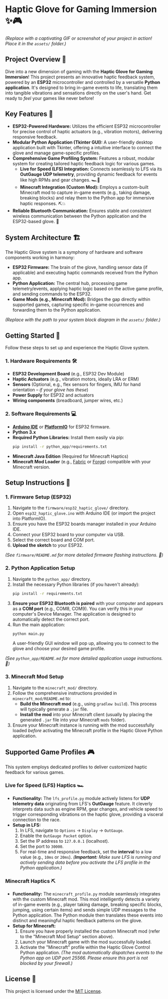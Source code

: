 # Haptic Glove for Gaming Immersion ✨🎮


*(Replace with a captivating GIF or screenshot of your project in action\! Place it in the `assets/` folder.)*

## Project Overview 🚀

Dive into a new dimension of gaming with the **Haptic Glove for Gaming Immersion**\! This project presents an innovative haptic feedback system, powered by an **ESP32** microcontroller and controlled by a versatile **Python application**. It's designed to bring in-game events to life, translating them into tangible vibrations and sensations directly on the user's hand. Get ready to *feel* your games like never before\!

## Key Features 🌟

  * **ESP32-Powered Hardware:** Utilizes the efficient ESP32 microcontroller for precise control of haptic actuators (e.g., vibration motors), delivering responsive feedback.
  * **Modular Python Application (Tkinter GUI):** A user-friendly desktop application built with Tkinter, offering a intuitive interface to connect the glove and manage game-specific profiles.
  * **Comprehensive Game Profiling System:** Features a robust, modular system for creating tailored haptic feedback logic for various games.
      * **Live for Speed (LFS) Integration:** Connects seamlessly to LFS via its **OutGauge UDP telemetry**, providing dynamic feedback for events like high RPMs and gear changes. 🏎️💨
      * **Minecraft Integration (Custom Mod):** Employs a custom-built Minecraft mod to capture in-game events (e.g., taking damage, breaking blocks) and relay them to the Python app for immersive haptic responses. ⛏️💥
  * **Reliable Bluetooth Communication:** Ensures stable and consistent wireless communication between the Python application and the ESP32-based glove. 📶

## System Architecture 🏗️

The Haptic Glove system is a symphony of hardware and software components working in harmony:

  * **ESP32 Firmware:** The brain of the glove, handling sensor data (if applicable) and executing haptic commands received from the Python app.
  * **Python Application:** The central hub, processing game telemetry/events, applying haptic logic based on the active game profile, and sending commands to the ESP32.
  * **Game Mods (e.g., Minecraft Mod):** Bridges the gap directly within supported games, capturing specific in-game occurrences and forwarding them to the Python application.

*(Replace with the path to your system block diagram in the `assets/` folder.)*

## Getting Started 🏁

Follow these steps to set up and experience the Haptic Glove system.

### 1\. Hardware Requirements 🛠️

  * **ESP32 Development Board** (e.g., ESP32 Dev Module)
  * **Haptic Actuators** (e.g., vibration motors, ideally LRA or ERM)
  * **Sensors** (Optional, e.g., flex sensors for fingers, IMU for hand orientation – *if your glove has these*)
  * **Power Supply** for ESP32 and actuators
  * **Wiring components** (breadboard, jumper wires, etc.)

### 2\. Software Requirements 💻

  * [**Arduino IDE**](https://www.arduino.cc/en/software) or [**PlatformIO**](https://platformio.org/) for ESP32 firmware.
  * **Python 3.x**
  * **Required Python Libraries:** Install them easily via pip:
    ```bash
    pip install -r python_app/requirements.txt
    ```
  * **Minecraft Java Edition** (Required for Minecraft Haptics)
  * **Minecraft Mod Loader** (e.g., [Fabric](https://fabricmc.net/) or [Forge](https://files.minecraftforge.net/)) compatible with your Minecraft version.

## Setup Instructions 🔧

### 1\. Firmware Setup (ESP32)

1.  Navigate to the `firmware/esp32_haptic_glove/` directory.
2.  Open `esp32_haptic_glove.ino` with Arduino IDE (or import the project into PlatformIO).
3.  Ensure you have the ESP32 boards manager installed in your Arduino IDE.
4.  Connect your ESP32 board to your computer via USB.
5.  Select the correct board and COM port.
6.  **Upload the sketch** to your ESP32.

*(See `firmware/README.md` for more detailed firmware flashing instructions. 📖)*

### 2\. Python Application Setup

1.  Navigate to the `python_app/` directory.
2.  Install the necessary Python libraries (if you haven't already):
    ```bash
    pip install -r requirements.txt
    ```
3.  **Ensure your ESP32 Bluetooth is paired** with your computer and appears as a **COM port** (e.g., COM8, COM9). You can verify this in your computer's Device Manager. The application is designed to automatically detect the correct port.
4.  Run the main application:
    ```bash
    python main.py
    ```
    A user-friendly GUI window will pop up, allowing you to connect to the glove and choose your desired game profile.

*(See `python_app/README.md` for more detailed application usage instructions. 📖)*

### 3\. Minecraft Mod Setup

1.  Navigate to the `minecraft_mod/` directory.
2.  Follow the comprehensive instructions provided in `minecraft_mod/README.md` to:
      * **Build the Minecraft mod** (e.g., using `gradlew build`). This process will typically generate a `.jar` file.
      * **Install the mod** into your Minecraft client (usually by placing the generated `.jar` file into your Minecraft `mods` folder).
3.  Ensure your Minecraft instance is running with the mod successfully loaded *before* activating the Minecraft profile in the Haptic Glove Python application.

## Supported Game Profiles 🎮

This system employs dedicated profiles to deliver customized haptic feedback for various games.

### Live for Speed (LFS) Haptics 🏎️

  * **Functionality:** The `lfs_profile.py` module actively listens for **UDP telemetry data** originating from LFS's **OutGauge** feature. It cleverly interprets data such as engine RPM, gear changes, and vehicle speed to trigger corresponding vibrations on the haptic glove, providing a visceral connection to the race.
  * **Setup in LFS:**
    1.  In LFS, navigate to `Options` -\> `Display` -\> `OutGauge`.
    2.  Enable the `OutGauge Packet` option.
    3.  Set the IP address to `127.0.0.1` (localhost).
    4.  Set the port to `30000`.
    5.  For real-time and responsive feedback, set the **interval** to a low value (e.g., `10ms` or `20ms`).
        *(**Important:** Make sure LFS is running and actively sending data before you activate the LFS profile in the Python application.)*

### Minecraft Haptics ⛏️

  * **Functionality:** The `minecraft_profile.py` module seamlessly integrates with the custom Minecraft mod. This mod intelligently detects a variety of in-game events (e.g., player taking damage, breaking specific blocks, jumping, using certain items) and sends simple UDP messages to the Python application. The Python module then translates these events into distinct and meaningful haptic feedback patterns on the glove.
  * **Setup for Minecraft:**
    1.  Ensure you have properly installed the custom Minecraft mod (refer to the "Minecraft Mod Setup" section above).
    2.  Launch your Minecraft game with the mod successfully loaded.
    3.  Activate the "Minecraft" profile within the Haptic Glove Control Python application.
        *(The mod automatically dispatches events to the Python app on UDP port 25566. Please ensure this port is not blocked by your firewall.)*

## License 📜

This project is licensed under the [MIT License](https://www.github.com/prmditya/haptic-glove/blob/main/LICENSE).
